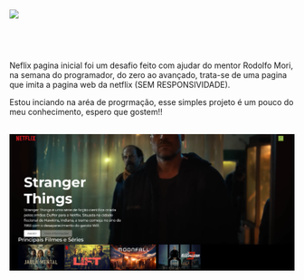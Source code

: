 <h1><img src="https://img.shields.io/badge/Netflix-E50914?style=for-the-badge&logo=netflix&logoColor=white" class="netflix"> </h1>

<br>
<br>
<p>Neflix pagina inicial foi um desafio feito com ajudar do mentor Rodolfo Mori, na semana do programador, do zero ao avançado, trata-se de uma pagina que imita a pagina web da netflix (SEM RESPONSIVIDADE).</p>
<p>Estou inciando na aréa de progrmação, esse simples projeto é um pouco do meu conhecimento, espero que gostem!!</p>
<br>
<img src="https://github.com/Hemerson19/Netflix-pagina-inicial/blob/master/img/netflix%20img.png">


